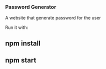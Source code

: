 ### Password Generator

A website that generate password for the user

Run it with:
## npm install
## npm start